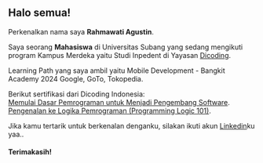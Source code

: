 ## Halo semua! 

Perkenalkan nama saya **Rahmawati Agustin**.<br>

Saya seorang **Mahasiswa** di Universitas Subang yang sedang mengikuti program Kampus Merdeka yaitu Studi Inpedent di Yayasan [Dicoding](https://www.dicoding.com/).<br>

Learning Path yang saya ambil yaitu Mobile Development - Bangkit Academy 2024 Google, GoTo, Tokopedia.<br>

Berikut sertifikasi dari Dicoding Indonesia:<br>
[Memulai Dasar Pemrograman untuk Menjadi Pengembang Software](https://www.dicoding.com/certificates/2VX3RD4JQZYQ).<br>
[Pengenalan ke Logika Pemrograman (Programming Logic 101)](https://www.dicoding.com/certificates/1RXYL82O3PVM).<br>

Jika kamu tertarik untuk berkenalan denganku, silakan ikuti akun [Linkedin](https://www.linkedin.com/in/rahmawati-agustin-b877a525b/)ku yaa..  
#### Terimakasih!
